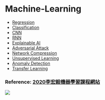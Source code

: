 # Machine-Learning
* [Regression](https://github.com/kevin-0211/Machine-Learning/tree/master/Regression)
* [Classification](https://github.com/kevin-0211/Machine-Learning/tree/master/Classification)
* [CNN]()
* [RNN]()
* [Explainable AI]()
* [Adversarial Attack]()
* [Network Compression]()
* [Unsupervised Learning]()
* [Anomaly Detection]()
* [Transfer Learning]()
### Reference: [2020李宏毅機器學習課程網站](http://speech.ee.ntu.edu.tw/~tlkagk/courses_ML20.html)
![](http://speech.ee.ntu.edu.tw/~tlkagk/HW.png)
